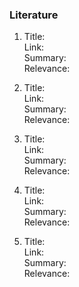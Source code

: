 ### Literature

1.  Title: </br>
    Link:  </br>
    Summary: </br>
    Relevance: </br>
   
2.  Title: </br>
    Link:   </br>
    Summary: </br>
    Relevance: </br>
    
3.  Title: </br>
    Link:   </br>
    Summary: </br>
    Relevance: </br>
   
4.  Title: </br>
    Link:   </br>
    Summary: </br>
    Relevance: </br>
    
5.  Title: </br>
    Link:   </br>
    Summary: </br>
    Relevance: </br>
